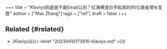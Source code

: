 +++
title = "Klaviyo到底是不是Email公司？红海赛道白手起家的95亿美金增长复盘"
author = ["Max Zhang"]
tags = ["ref"]
draft = false
+++

## Related {#related}

-   [Klaviyo]({{< relref "20230410173910-klaviyo.md" >}})
